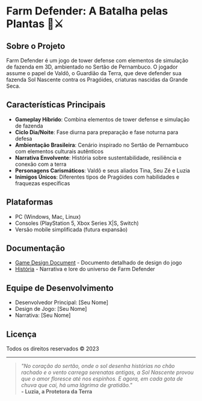 # Farm Defender: A Batalha pelas Plantas 🌽⚔️

## Sobre o Projeto

Farm Defender é um jogo de tower defense com elementos de simulação de fazenda em 3D, ambientado no Sertão de Pernambuco. O jogador assume o papel de Valdô, o Guardião da Terra, que deve defender sua fazenda Sol Nascente contra os Pragóides, criaturas nascidas da Grande Seca.

## Características Principais

- **Gameplay Híbrido**: Combina elementos de tower defense e simulação de fazenda
- **Ciclo Dia/Noite**: Fase diurna para preparação e fase noturna para defesa
- **Ambientação Brasileira**: Cenário inspirado no Sertão de Pernambuco com elementos culturais autênticos
- **Narrativa Envolvente**: História sobre sustentabilidade, resiliência e conexão com a terra
- **Personagens Carismáticos**: Valdô e seus aliados Tina, Seu Zé e Luzia
- **Inimigos Únicos**: Diferentes tipos de Pragóides com habilidades e fraquezas específicas

## Plataformas

- PC (Windows, Mac, Linux)
- Consoles (PlayStation 5, Xbox Series X|S, Switch)
- Versão mobile simplificada (futura expansão)

## Documentação

- [Game Design Document](./GDD-FarmDefender.md) - Documento detalhado de design do jogo
- [História](./History.md) - Narrativa e lore do universo de Farm Defender

## Equipe de Desenvolvimento

- Desenvolvedor Principal: [Seu Nome]
- Design de Jogo: [Seu Nome]
- Narrativa: [Seu Nome]

## Licença

Todos os direitos reservados © 2023

---

> *"No coração do sertão, onde o sol desenha histórias no chão rachado e o vento carrega serenatas antigas, a Sol Nascente provou que o amor floresce até nos espinhos. E agora, em cada gota de chuva que cai, há uma lágrima de gratidão."*  
> **- Luzia, a Protetora da Terra**